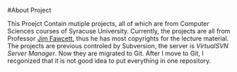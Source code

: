 #About Project

This Proejct Contain mutiple projects, all of which are from Computer Sciences courses of Syracuse University.
Currently, the projects are all from Professor [Jim Fawcett](http://www.lcs.syr.edu/faculty/fawcett/), thus he has most copyrights for the lecture material.
The projects are previous controled by Subversion, the server is *VirtualSVN Server Manager*. Now they are migrated to Git.
After I move to Git, I recgonized that it is not good idea to put everything in one repository. 

